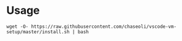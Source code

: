 # Usage

```shell
wget -O- https://raw.githubusercontent.com/chaseoli/vscode-vm-setup/master/install.sh | bash 
```
